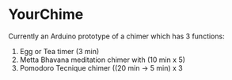 # YourChime

Currently an Arduino prototype of a chimer which has 3 functions:

1) Egg or Tea timer (3 min)
2) Metta Bhavana meditation chimer with (10 min x 5)
3) Pomodoro Tecnique chimer ((20 min -> 5 min) x 3 
